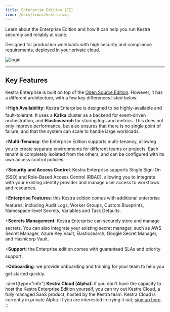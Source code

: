 ```yaml
---
title: Enterprise Edition (EE)
icon: /docs/icons/kestra.svg
---
```


Learn about the Enterprise Edition and how it can help you run Kestra securely and reliably at scale.

Designed for production workloads with high security and compliance requirements, deployed in your private cloud.

![login](/docs/enterprise/login-ee.png)

---

## Key Features

Kestra Enterprise is built on top of the [Open Source Edition](https://github.com/kestra-io/kestra). However, it has a different architecture, with a few key differences listed below.

⚡️**High Availability**: Kestra Enterprise is designed to be highly-available and fault-tolerant. It uses a **Kafka** cluster as a backend for event-driven orchestration, and **Elasticsearch** for storing logs and metrics. This does not only improve performance, but also ensures that there is no single point of failure, and that the system can scale to handle large workloads.

⚡️**Multi-Tenancy**: the Enterprise Edition supports multi-tenancy, allowing you to create separate environments for different teams or projects. Each tenant is completely isolated from the others, and can be configured with its own access control policies.

⚡️**Security and Access Control**: Kestra Enterprise supports Single Sign-On (SSO) and Role-Based Access Control (RBAC), allowing you to integrate with your existing identity provider and manage user access to workflows and resources.

⚡️**Enterprise Features**: this Kestra edition comes with additional enterprise features, including Audit Logs, Worker Groups, Custom Blueprints, Namespace-level Secrets, Variables and Task Defaults.

⚡️**Secrets Management**: Kestra Enterprise can securely store and manage secrets. You can also integrate your existing secret manager, such as AWS Secret Manager, Azure Key Vault, Elasticsearch, Google Secret Manager, and Hashicorp Vault.

⚡️**Support**: the Enterprise edition comes with guaranteed SLAs and priority support.

⚡️**Onboarding**: we provide onboarding and training for your team to help you get started quickly.

::alert{type="info"}
**Kestra Cloud (Alpha):** if you don't have the capacity to host the Kestra Enterprise Edition yourself, you can try out Kestra Cloud, a fully managed SaaS product, hosted by the Kestra team. Kestra Cloud is currently in private Alpha. If you are interested in trying it out, [sign up here](https://kestra.io/cloud).
::